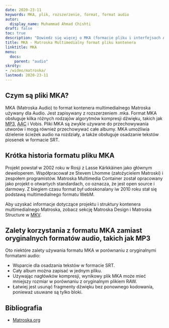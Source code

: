 ```yaml
---
date: 2020-23-11
keywords: MKA, plik, rozszerzenie, format, format audio
autor:
  display_name: Muhammad Ahmad Chishti
draft: false
toc: true
description: "Dowiedz się więcej o MKA (formacie pliku i interfejsach API, które umożliwiają otwieranie i tworzenie plików MKA."
title: MKA - Matroska Multimedialny format pliku kontenera
linktitle: MKA
menu:
  docs:
    parent: "audio"
skróty:
- /wideo/matroska/
lastmod: 2020-23-11
---
```


## Czym są pliki MKA? ##

MKA (Matroska Audio) to format kontenera multimedialnego Matroska używany dla Audio. Jest zapisywany z rozszerzeniem .mka. Format MKA obsługuje kilka różnych rodzajów algorytmów kompresji dźwięku, takich jak [MP3](/pl/audio/mp3/), [AAC](/pl/audio/aac/) i Vobis. Pliki MKA są zwykle używane do przechowywania utworów i mogą również przechowywać całe albumy. MKA umożliwia dzielenie ścieżek audio na rozdziały, a także obsługuje osadzanie tekstów piosenek w formacie SRT.

## Krótka historia formatu pliku MKA

Projekt powstał w 2002 roku w Rosji z Lasse Kärkkäinen jako głównym deweloperem. Współpracował ze Stevem Lhomme (założycielem Matroski) i zespołem programistów. Matroska Multimedia Container został opracowany jako projekt o otwartych standardach, co oznacza, że jest open source i darmowy. Z biegiem czasu format był udoskonalany iw 2010 roku stał się podstawą multimedialnego formatu WebM.

Aby uzyskać informacje dotyczące projektu i struktury kontenera multimedialnego Matroska, zobacz sekcję Matroska Design i Matroska Structure w [MKV](/pl/video/mkv/).

## Zalety korzystania z formatu MKA zamiast oryginalnych formatów audio, takich jak MP3 ##

Oto niektóre zalety używania formatu MKA w porównaniu z oryginalnymi formatami audio:

- Wsparcie dla osadzania tekstów w formacie SRT.
- Cały album można zapisać w jednym pliku.
- Używając nagłówków kompresji, wynikowy plik MKA może mieć mniejszy rozmiar w porównaniu z oryginalnym plikiem RAW.
- Łatwiej jest usunąć fragmenty dźwięku bez ponownego kodowania, ponieważ usuwane są tylko bloki.

## Bibliografia ##

- [Matroska.org](https://www.matroska.org/)

